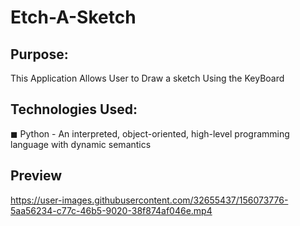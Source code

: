 # Etch-A-Sketch

## Purpose:

This Application Allows User to Draw a sketch Using the KeyBoard


## Technologies Used:

◼ Python - An interpreted, object-oriented, high-level programming language with dynamic semantics

## Preview


https://user-images.githubusercontent.com/32655437/156073776-5aa56234-c77c-46b5-9020-38f874af046e.mp4

